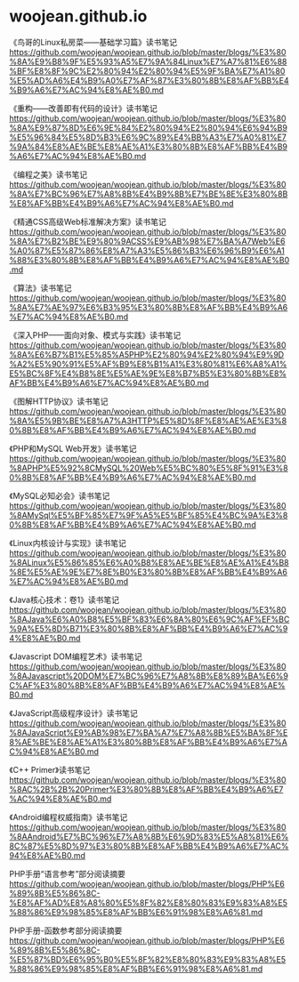 # woojean.github.io


《鸟哥的Linux私房菜——基础学习篇》读书笔记
https://github.com/woojean/woojean.github.io/blob/master/blogs/%E3%80%8A%E9%B8%9F%E5%93%A5%E7%9A%84Linux%E7%A7%81%E6%88%BF%E8%8F%9C%E2%80%94%E2%80%94%E5%9F%BA%E7%A1%80%E5%AD%A6%E4%B9%A0%E7%AF%87%E3%80%8B%E8%AF%BB%E4%B9%A6%E7%AC%94%E8%AE%B0.md

《重构——改善即有代码的设计》读书笔记
https://github.com/woojean/woojean.github.io/blob/master/blogs/%E3%80%8A%E9%87%8D%E6%9E%84%E2%80%94%E2%80%94%E6%94%B9%E5%96%84%E5%8D%B3%E6%9C%89%E4%BB%A3%E7%A0%81%E7%9A%84%E8%AE%BE%E8%AE%A1%E3%80%8B%E8%AF%BB%E4%B9%A6%E7%AC%94%E8%AE%B0.md

《编程之美》读书笔记
https://github.com/woojean/woojean.github.io/blob/master/blogs/%E3%80%8A%E7%BC%96%E7%A8%8B%E4%B9%8B%E7%BE%8E%E3%80%8B%E8%AF%BB%E4%B9%A6%E7%AC%94%E8%AE%B0.md

《精通CSS高级Web标准解决方案》读书笔记
https://github.com/woojean/woojean.github.io/blob/master/blogs/%E3%80%8A%E7%B2%BE%E9%80%9ACSS%E9%AB%98%E7%BA%A7Web%E6%A0%87%E5%87%86%E8%A7%A3%E5%86%B3%E6%96%B9%E6%A1%88%E3%80%8B%E8%AF%BB%E4%B9%A6%E7%AC%94%E8%AE%B0.md

《算法》读书笔记
https://github.com/woojean/woojean.github.io/blob/master/blogs/%E3%80%8A%E7%AE%97%E6%B3%95%E3%80%8B%E8%AF%BB%E4%B9%A6%E7%AC%94%E8%AE%B0.md

《深入PHP——面向对象、模式与实践》读书笔记
https://github.com/woojean/woojean.github.io/blob/master/blogs/%E3%80%8A%E6%B7%B1%E5%85%A5PHP%E2%80%94%E2%80%94%E9%9D%A2%E5%90%91%E5%AF%B9%E8%B1%A1%E3%80%81%E6%A8%A1%E5%BC%8F%E4%B8%8E%E5%AE%9E%E8%B7%B5%E3%80%8B%E8%AF%BB%E4%B9%A6%E7%AC%94%E8%AE%B0.md


《图解HTTP协议》读书笔记
https://github.com/woojean/woojean.github.io/blob/master/blogs/%E3%80%8A%E5%9B%BE%E8%A7%A3HTTP%E5%8D%8F%E8%AE%AE%E3%80%8B%E8%AF%BB%E4%B9%A6%E7%AC%94%E8%AE%B0.md


《PHP和MySQL Web开发》读书笔记
https://github.com/woojean/woojean.github.io/blob/master/blogs/%E3%80%8APHP%E5%92%8CMySQL%20Web%E5%BC%80%E5%8F%91%E3%80%8B%E8%AF%BB%E4%B9%A6%E7%AC%94%E8%AE%B0.md


《MySQL必知必会》读书笔记
https://github.com/woojean/woojean.github.io/blob/master/blogs/%E3%80%8AMySql%E5%BF%85%E7%9F%A5%E5%BF%85%E4%BC%9A%E3%80%8B%E8%AF%BB%E4%B9%A6%E7%AC%94%E8%AE%B0.md


《Linux内核设计与实现》读书笔记
https://github.com/woojean/woojean.github.io/blob/master/blogs/%E3%80%8ALinux%E5%86%85%E6%A0%B8%E8%AE%BE%E8%AE%A1%E4%B8%8E%E5%AE%9E%E7%8E%B0%E3%80%8B%E8%AF%BB%E4%B9%A6%E7%AC%94%E8%AE%B0.md


《Java核心技术：卷1》读书笔记
https://github.com/woojean/woojean.github.io/blob/master/blogs/%E3%80%8AJava%E6%A0%B8%E5%BF%83%E6%8A%80%E6%9C%AF%EF%BC%9A%E5%8D%B71%E3%80%8B%E8%AF%BB%E4%B9%A6%E7%AC%94%E8%AE%B0.md



《Javascript DOM编程艺术》读书笔记
https://github.com/woojean/woojean.github.io/blob/master/blogs/%E3%80%8AJavascript%20DOM%E7%BC%96%E7%A8%8B%E8%89%BA%E6%9C%AF%E3%80%8B%E8%AF%BB%E4%B9%A6%E7%AC%94%E8%AE%B0.md


《JavaScript高级程序设计》读书笔记
https://github.com/woojean/woojean.github.io/blob/master/blogs/%E3%80%8AJavaScript%E9%AB%98%E7%BA%A7%E7%A8%8B%E5%BA%8F%E8%AE%BE%E8%AE%A1%E3%80%8B%E8%AF%BB%E4%B9%A6%E7%AC%94%E8%AE%B0.md

《C++ Primer》读书笔记
https://github.com/woojean/woojean.github.io/blob/master/blogs/%E3%80%8AC%2B%2B%20Primer%E3%80%8B%E8%AF%BB%E4%B9%A6%E7%AC%94%E8%AE%B0.md


《Android编程权威指南》读书笔记
https://github.com/woojean/woojean.github.io/blob/master/blogs/%E3%80%8AAndroid%E7%BC%96%E7%A8%8B%E6%9D%83%E5%A8%81%E6%8C%87%E5%8D%97%E3%80%8B%E8%AF%BB%E4%B9%A6%E7%AC%94%E8%AE%B0.md

PHP手册“语言参考”部分阅读摘要
https://github.com/woojean/woojean.github.io/blob/master/blogs/PHP%E6%89%8B%E5%86%8C-%E8%AF%AD%E8%A8%80%E5%8F%82%E8%80%83%E9%83%A8%E5%88%86%E9%98%85%E8%AF%BB%E6%91%98%E8%A6%81.md

PHP手册-函数参考部分阅读摘要
https://github.com/woojean/woojean.github.io/blob/master/blogs/PHP%E6%89%8B%E5%86%8C-%E5%87%BD%E6%95%B0%E5%8F%82%E8%80%83%E9%83%A8%E5%88%86%E9%98%85%E8%AF%BB%E6%91%98%E8%A6%81.md








